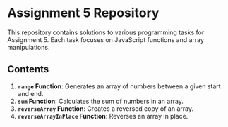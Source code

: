 # Assignment 5 Repository

This repository contains solutions to various programming tasks for Assignment 5. Each task focuses on JavaScript functions and array manipulations.

## Contents

1. **`range` Function**: Generates an array of numbers between a given start and end.
2. **`sum` Function**: Calculates the sum of numbers in an array.
3. **`reverseArray` Function**: Creates a reversed copy of an array.
4. **`reverseArrayInPlace` Function**: Reverses an array in place.
